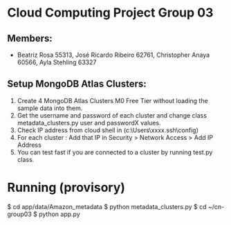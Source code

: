 # Cloud Computing Project Group 03
## Members: 
- Beatriz Rosa 55313, José Ricardo Ribeiro 62761, Christopher Anaya 60566, Ayla Stehling 63327

## Setup MongoDB Atlas Clusters:

1. Create 4 MongoDB Atlas Clusters M0 Free Tier without loading the sample data into them.
2. Get the username and password of each cluster and change class metadata_clusters.py user and passwordX values.
3. Check IP address from cloud shell in (c:\Users\xxxx\.ssh\config)
4. For each cluster : Add that IP in Security > Network Access > Add IP Address 
5. You can test fast if you are connected to a cluster by running test.py class.

# Running (provisory)
$ cd app/data/Amazon_metadata
$ python metadata_clusters.py
$ cd ~/cn-group03
$ python app.py